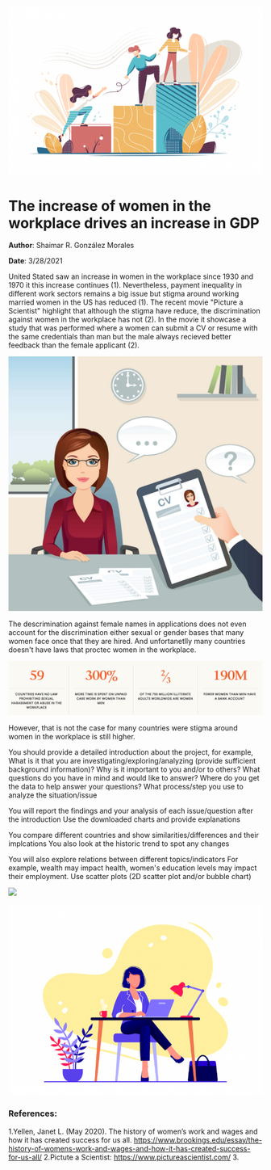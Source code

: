 
![](images/women-in-tech-pillar-page-in-person-communities-for-women.png)
# The increase of women in the workplace drives an increase in GDP

**Author**: Shaimar R. González Morales

**Date**: 3/28/2021

United Stated saw an increase in women in the workplace since 1930 and 1970 it this increase continues (1). Nevertheless, payment inequality in different work sectors remains a big issue but stigma around working married women in the US has reduced (1). The recent movie "Picture a Scientist" highlight that although the stigma have reduce, the discrimination against women in the workplace has not (2). In the movie it showcase a study that was performed where a women can submit a CV or resume with the same credentials than man but the male always recieved better feedback than the female applicant (2). 

![](images/shutterstock_751868104-1-1024x1024.jpg)

The descrimination against female names in applications does not even account for the discrimination either sexual or gender bases that many women face once that they are hired. And unfortanetlly many countries doesn't have laws that proctec women in the workplace.

![](images/pos.cause.png)



However, that is not the case for many countries were stigma around women in the workplace is still higher. 



You should provide a detailed introduction about the project, for example,
What is it that you are investigating/exploring/analyzing (provide sufficient background information)?
Why is it important to you and/or to others?
What questions do you have in mind and would like to answer?
Where do you get the data to help answer your questions?
What process/step you use to analyze the situation/issue

You will report the findings and your analysis of each issue/question after the introduction
Use the downloaded charts and provide explanations

You compare different countries and show similarities/differences and their implcations
You also look at the historic trend to spot any changes

You will also explore relations between different topics/indicators
For example, wealth may impact health, women's education levels may impact their employment.
Use scatter plots (2D scatter plot and/or bubble chart)

![](charts/) 


![](images/women-in-tech-pillar-page-online-communities-for-women.png)

### References:

1.Yellen, Janet L. (May 2020). The history of women’s work and wages and how it has created success for us all.  https://www.brookings.edu/essay/the-history-of-womens-work-and-wages-and-how-it-has-created-success-for-us-all/
2.Pictute a Scientist: https://www.pictureascientist.com/
3.




